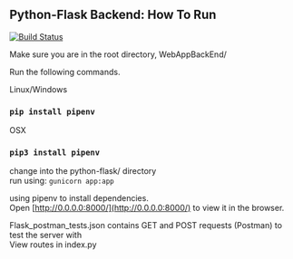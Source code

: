 ## Python-Flask Backend: How To Run
[![Build Status](https://travis-ci.com/kramsey458/WebAppBackEnd.svg?branch=master)](https://travis-ci.com/kramsey458/WebAppBackEnd)

Make sure you are in the root directory, WebAppBackEnd/  

Run the following commands.  

Linux/Windows
### `pip install pipenv`
OSX
### `pip3 install pipenv`
change into the python-flask/ directory   
run using: `gunicorn app:app`

using pipenv to install dependencies.<br>
Open [http://0.0.0.0:8000/](http://0.0.0.0:8000/) to view it in the browser. 

Flask_postman_tests.json contains GET and POST requests (Postman) to test the server with  
View routes in index.py
